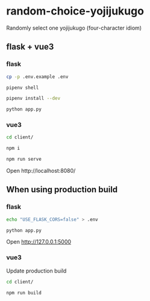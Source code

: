 # random-choice-yojijukugo
Randomly select one yojijukugo (four-character idiom)

## flask + vue3

### flask

```bash
cp -p .env.example .env
```

```bash
pipenv shell
```

```bash
pipenv install --dev
```

```bash
python app.py
```

### vue3

```bash
cd client/
```

```bash
npm i
```

```bash
npm run serve
```

Open http://localhost:8080/

## When using production build

### flask

```bash
echo "USE_FLASK_CORS=false" > .env
```

```bash
python app.py
```

Open http://127.0.0.1:5000

### vue3

Update production build

```bash
cd client/
```

```bash
npm run build
```
